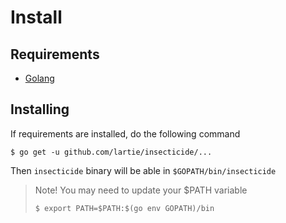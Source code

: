 # Install

## Requirements
* [Golang](https://golang.org/dl/)

## Installing
If requirements are installed, do the following command
```shell
$ go get -u github.com/lartie/insecticide/...
```

Then `insecticide` binary will be able in `$GOPATH/bin/insecticide`

> Note! You may need to update your $PATH variable
> 
> `$ export PATH=$PATH:$(go env GOPATH)/bin`
